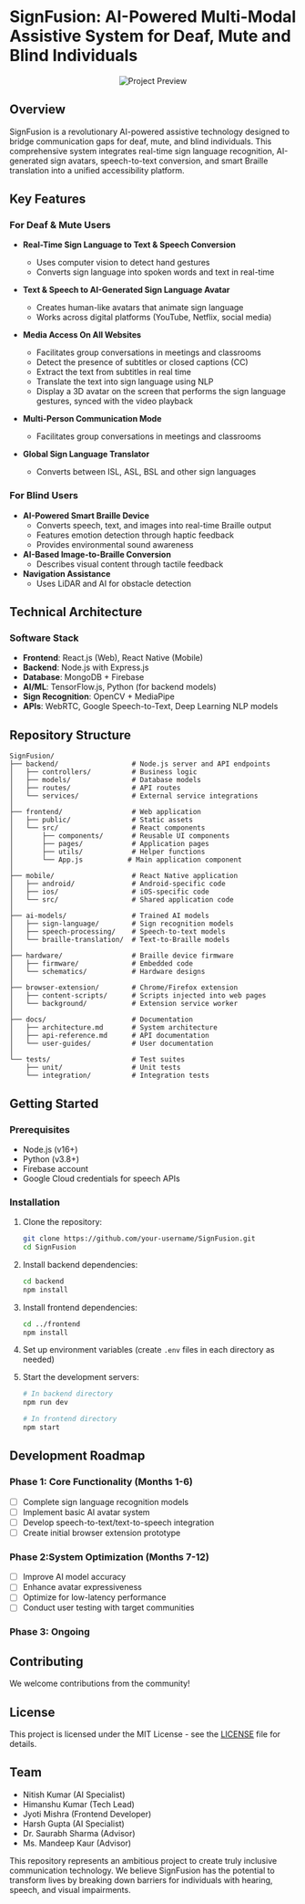 # SignFusion: AI-Powered Multi-Modal Assistive System for Deaf, Mute and Blind Individuals
<p align="center">
  <img src="https://blogger.googleusercontent.com/img/a/AVvXsEhmrqv7GnqSPqSEdB2-jfhhsEo49RbHFKg_lWdkdcEDlJgN94Rf50Bsc-oU71cMlozHvNK9TyHY7wRKvx_0UdUuFILWxOtiRZZyV7LdPs_SxYirpjaddO2QDUd4lg7SS9JTEgwgmSksib0mY9u14RJ2B4HFX1sqkA4hOhhePe9owdGxCqAHVcDnNrFWJa8=w400-h204" alt="Project Preview" />
</p>

## Overview
SignFusion is a revolutionary AI-powered assistive technology designed to bridge communication gaps for deaf, mute, and blind individuals. This comprehensive system integrates real-time sign language recognition, AI-generated sign avatars, speech-to-text conversion, and smart Braille translation into a unified accessibility platform.

## Key Features

### For Deaf & Mute Users
- **Real-Time Sign Language to Text & Speech Conversion**
  - Uses computer vision to detect hand gestures
  - Converts sign language into spoken words and text in real-time
- **Text & Speech to AI-Generated Sign Language Avatar**
  - Creates human-like avatars that animate sign language
  - Works across digital platforms (YouTube, Netflix, social media)
- **Media Access On All Websites**
  - Facilitates group conversations in meetings and classrooms
  - Detect the presence of subtitles or closed captions (CC)
  - Extract the text from subtitles in real time
  - Translate the text into sign language using NLP
  - Display a 3D avatar on the screen that performs the sign language gestures, synced with the video playback

- **Multi-Person Communication Mode**
  - Facilitates group conversations in meetings and classrooms
- **Global Sign Language Translator**
  - Converts between ISL, ASL, BSL and other sign languages

### For Blind Users
- **AI-Powered Smart Braille Device**
  - Converts speech, text, and images into real-time Braille output
  - Features emotion detection through haptic feedback
  - Provides environmental sound awareness
- **AI-Based Image-to-Braille Conversion**
  - Describes visual content through tactile feedback
- **Navigation Assistance**
  - Uses LiDAR and AI for obstacle detection

## Technical Architecture

### Software Stack
- **Frontend**: React.js (Web), React Native (Mobile)
- **Backend**: Node.js with Express.js
- **Database**: MongoDB + Firebase
- **AI/ML**: TensorFlow.js, Python (for backend models)
- **Sign Recognition**: OpenCV + MediaPipe
- **APIs**: WebRTC, Google Speech-to-Text, Deep Learning NLP models


## Repository Structure

```
SignFusion/
├── backend/                  # Node.js server and API endpoints
│   ├── controllers/          # Business logic
│   ├── models/               # Database models
│   ├── routes/               # API routes
│   └── services/             # External service integrations
│
├── frontend/                 # Web application
│   ├── public/               # Static assets
│   └── src/                  # React components
│       ├── components/       # Reusable UI components
│       ├── pages/            # Application pages
│       ├── utils/            # Helper functions
│       └── App.js           # Main application component
│
├── mobile/                   # React Native application
│   ├── android/              # Android-specific code
│   ├── ios/                  # iOS-specific code
│   └── src/                  # Shared application code
│
├── ai-models/                # Trained AI models
│   ├── sign-language/        # Sign recognition models
│   ├── speech-processing/    # Speech-to-text models
│   └── braille-translation/  # Text-to-Braille models
│
├── hardware/                 # Braille device firmware
│   ├── firmware/             # Embedded code
│   └── schematics/           # Hardware designs
│
├── browser-extension/        # Chrome/Firefox extension
│   ├── content-scripts/      # Scripts injected into web pages
│   └── background/           # Extension service worker
│
├── docs/                     # Documentation
│   ├── architecture.md       # System architecture
│   ├── api-reference.md      # API documentation
│   └── user-guides/          # User documentation
│
└── tests/                    # Test suites
    ├── unit/                 # Unit tests
    └── integration/          # Integration tests
```

## Getting Started

### Prerequisites
- Node.js (v16+)
- Python (v3.8+)
- Firebase account
- Google Cloud credentials for speech APIs

### Installation
1. Clone the repository:
   ```bash
   git clone https://github.com/your-username/SignFusion.git
   cd SignFusion
   ```

2. Install backend dependencies:
   ```bash
   cd backend
   npm install
   ```

3. Install frontend dependencies:
   ```bash
   cd ../frontend
   npm install
   ```

4. Set up environment variables (create `.env` files in each directory as needed)

5. Start the development servers:
   ```bash
   # In backend directory
   npm run dev
   
   # In frontend directory
   npm start
   ```

## Development Roadmap

### Phase 1: Core Functionality (Months 1-6)
- [ ] Complete sign language recognition models
- [ ] Implement basic AI avatar system
- [ ] Develop speech-to-text/text-to-speech integration
- [ ] Create initial browser extension prototype

### Phase 2:System Optimization (Months 7-12)
- [ ] Improve AI model accuracy
- [ ] Enhance avatar expressiveness
- [ ] Optimize for low-latency performance
- [ ] Conduct user testing with target communities

### Phase 3: Ongoing


## Contributing
We welcome contributions from the community! 

## License
This project is licensed under the MIT License - see the [LICENSE](LICENSE) file for details.

## Team
- Nitish Kumar (AI Specialist)
- Himanshu Kumar (Tech Lead)
- Jyoti Mishra (Frontend Developer)
- Harsh Gupta (AI Specialist)
- Dr. Saurabh Sharma (Advisor)
- Ms. Mandeep Kaur (Advisor)


This repository represents an ambitious project to create truly inclusive communication technology. We believe SignFusion has the potential to transform lives by breaking down barriers for individuals with hearing, speech, and visual impairments.
